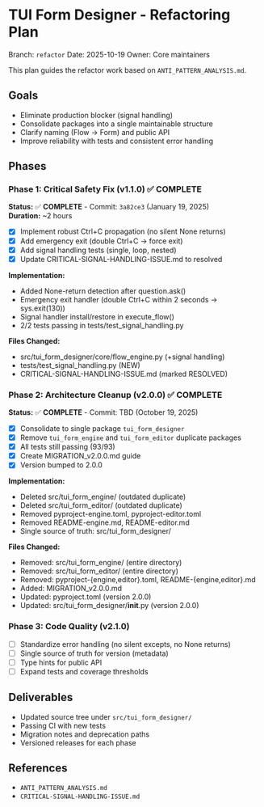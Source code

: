 # TUI Form Designer - Refactoring Plan

Branch: `refactor`
Date: 2025-10-19
Owner: Core maintainers

This plan guides the refactor work based on `ANTI_PATTERN_ANALYSIS.md`.

## Goals
- Eliminate production blocker (signal handling)
- Consolidate packages into a single maintainable structure
- Clarify naming (Flow → Form) and public API
- Improve reliability with tests and consistent error handling

## Phases

### Phase 1: Critical Safety Fix (v1.1.0) ✅ COMPLETE
**Status:** ✅ **COMPLETE** - Commit: `3a82ce3` (January 19, 2025)  
**Duration:** ~2 hours  

- [x] Implement robust Ctrl+C propagation (no silent None returns)
- [x] Add emergency exit (double Ctrl+C → force exit)
- [x] Add signal handling tests (single, loop, nested)
- [x] Update CRITICAL-SIGNAL-HANDLING-ISSUE.md to resolved

**Implementation:**
- Added None-return detection after question.ask()
- Emergency exit handler (double Ctrl+C within 2 seconds → sys.exit(130))
- Signal handler install/restore in execute_flow()
- 2/2 tests passing in tests/test_signal_handling.py

**Files Changed:**
- src/tui_form_designer/core/flow_engine.py (+signal handling)
- tests/test_signal_handling.py (NEW)
- CRITICAL-SIGNAL-HANDLING-ISSUE.md (marked RESOLVED)

### Phase 2: Architecture Cleanup (v2.0.0) ✅ COMPLETE
**Status:** ✅ **COMPLETE** - Commit: TBD (October 19, 2025)

- [x] Consolidate to single package `tui_form_designer`
- [x] Remove `tui_form_engine` and `tui_form_editor` duplicate packages
- [x] All tests still passing (93/93)
- [x] Create MIGRATION_v2.0.0.md guide
- [x] Version bumped to 2.0.0

**Implementation:**
- Deleted src/tui_form_engine/ (outdated duplicate)
- Deleted src/tui_form_editor/ (outdated duplicate)
- Removed pyproject-engine.toml, pyproject-editor.toml
- Removed README-engine.md, README-editor.md
- Single source of truth: src/tui_form_designer/

**Files Changed:**
- Removed: src/tui_form_engine/ (entire directory)
- Removed: src/tui_form_editor/ (entire directory)
- Removed: pyproject-{engine,editor}.toml, README-{engine,editor}.md
- Added: MIGRATION_v2.0.0.md
- Updated: pyproject.toml (version 2.0.0)
- Updated: src/tui_form_designer/__init__.py (version 2.0.0)

### Phase 3: Code Quality (v2.1.0)
- [ ] Standardize error handling (no silent excepts, no None returns)
- [ ] Single source of truth for version (metadata)
- [ ] Type hints for public API
- [ ] Expand tests and coverage thresholds

## Deliverables
- Updated source tree under `src/tui_form_designer/`
- Passing CI with new tests
- Migration notes and deprecation paths
- Versioned releases for each phase

## References
- `ANTI_PATTERN_ANALYSIS.md`
- `CRITICAL-SIGNAL-HANDLING-ISSUE.md`
